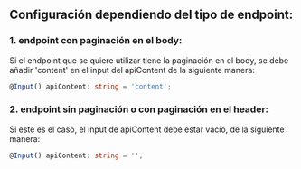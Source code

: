 ## Configuración dependiendo del tipo de endpoint:

### 1. endpoint con paginación en el body: 
Si el endpoint que se quiere utilizar tiene la paginación en el body, se debe añadir 'content' en el input del apiContent de la siguiente manera:
```TypeScript
@Input() apiContent: string = 'content';
``` 


### 2. endpoint sin paginación o con paginación en el header: 
Si este es el caso, el input de apiContent debe estar vacío, de la siguiente manera:
```TypeScript
@Input() apiContent: string = '';
``` 